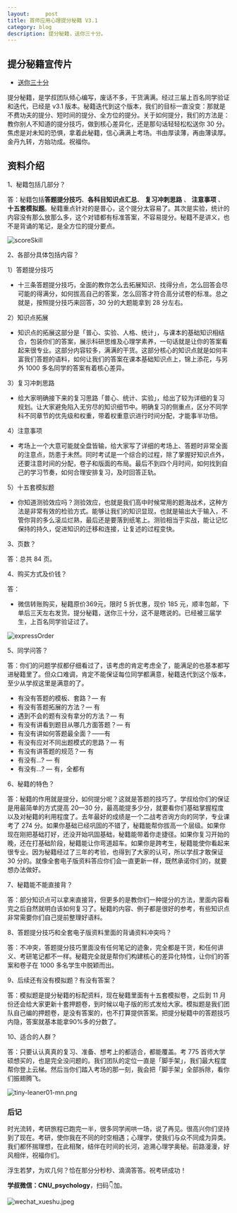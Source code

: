 ```yaml
---
layout:     post
title: 首师应用心理提分秘籍 V3.1
category: blog
description: 提分秘籍，送你三十分。
---
```


## 提分秘籍宣传片

* [送你三十分](https://1257355643.vod2.myqcloud.com/a589a973vodtranscq1257355643/de742bed5285890785481622413/v.f30.mp4)

提分秘籍，是学叔团队倾心编写，废话不多，干货满满。经过三届上百名同学验证和迭代，已经是 v3.1 版本。秘籍迭代到这个版本，我们的目标一直没变：那就是不费功夫的提分、短时间的提分、全方位的提分。关于如何提分，我们的方法是：教你别人不知道的提分技巧，做到核心差异化，还是那句话轻轻松松送你 30 分。焦虑是对未知的恐惧，拿着此秘籍，信心满满上考场。书由厚读薄，再由薄读厚。金丹九转，方始功成。祝福你。

## 资料介绍

1、秘籍包括几部分？

答：秘籍包括**答题提分技巧**、**各科目知识点汇总**、 **复习冲刺思路** 、 **注意事项** 、**十五套模拟题**。秘籍重点针对的是普心，这个提分太容易了。其次是实验，统计的内容没有那么放那么多，这个对错都有标准答案，不容易提分。秘籍不是讲义，也不是背诵的笔记，是全方位的提分要点。

![scoreSkill](https://image.cnu347.com/2020-08-30-scoreSkill.jpeg)

2、各部分具体包括内容？

1）答题提分技巧

* 十三条答题提分技巧，全面的教你怎么去拓展知识、找得分点，怎么回答会尽可能的得满分，如何拔高自己的答案，怎么回答才符合高分试卷的标准。总之就是，按照提分技巧来回答，30 分的大题能拿到 28 分左右。

2）知识点拓展

* 知识点的拓展这部分是「普心、实验、人格、统计」，与课本的基础知识相结合，包装你们的答案，展示科研思维及心理学素养，一句话就是让你的答案看起来很专业。这部分内容较多，满满的干货。这部分核心的知识点就是如何丰富我们答题的语料，如何让我们的答案在课本基础知识点上，锦上添花，与另外 1000 多名同学的答案有着核心差异。

3）复习冲刺思路

* 给大家明确接下来的复习思路「普心、统计、实验」，给出了较为详细的复习规划。让大家避免陷入无穷尽的知识细节中。明确复习的侧重点，区分不同学科不同章节的优先级和权重，带着权重意识进行时间分配，才能事半功倍。

4）注意事项

* 考场上一个大意可能就全盘皆输，给大家写了详细的考场上、答题时非常全面的注意点，防患于未然。同时考试是一个综合的过程，除了掌握好知识点外，还要注意时间的分配，卷子和版面的布局。最后不到四个月时间，如何找到自己的学习节奏，如何合理安排复习，及时回答正轨。

5）十五套模拟题

* 你知道测验效应吗？测验效应，也就是我们高中时候常用的题海战术，这种方法是非常有效的检验方式。能够让我们的知识显现，也就是输出大于输入，不管你背的多么滚瓜烂熟，最后还是要落到纸笔上。测验相当于实战，能让记忆保持的持久，促进知识的迁移和连接，让复述的过程变快。

3、页数？

答：总共 84 页。

4、购买方式及价钱？

答：
* 微信转账购买，秘籍原价369元，限时 5 折优惠，现价 185 元，顺丰包邮，下单后三天左右发货。提分秘籍，送你三十分，这不是瞎说的。已经被三届学生，上百名同学验证过了。

![expressOrder](https://image.cnu347.com/2020-08-30-expressOrder.png)

5、同学问答？

答：你们的问题学叔都仔细看过了，该考虑的肯定考虑全了，能满足的也基本都写进秘籍里了。但众口难调，肯定不能保证每位同学都满意，秘籍迭代到这个版本，至少从学叔这里是满意的了。

* 有没有答题的模板、套路？— 有
* 有没有答题拓展的方法？— 有
* 遇到不会的题有没有拿分的方法？— 有
* 有没有讲看到题目从哪几方面答题？— 有
* 有没有讲如何答题最全面？——有
* 有没有应对不同出题模式的思路？— 有
* 有没有讲答题的规范？— 有
* 有没有...? — 有
* 有没有...? — 有，全都有

6、秘籍的特色？

答：秘籍的作用就是提分，如何提分呢？这就是答题的技巧了。学叔给你们的保证是用最简单的方式提高 20—30 分，最高能提多少分，就要看你们基础掌握程度以及对秘籍的利用程度了。去年最好的成绩是一个二战考咨询方向的同学，专业课考了 274 分。如果你基础已经巩固的不错了，秘籍能帮你拔高一个层级。如果你现在刚把基础打好，还没开始巩固基础，秘籍能带着你走捷径。如果你复习开始的晚，还在打基础阶段，秘籍能让你弯道超车。如果你是跨考生，秘籍能使你看起来很专业。因为秘籍经过了三年的考验，也得到了大家的认可，所以学叔才敢保证 30 分的。就像全套电子版资料答应你们会一直更新一样，既然承诺你们的，就要想办法做好。

7、秘籍能不能直接背？

答：部分知识点可以拿来直接背，但更多的是教你们一种提分的方法，里面内容看完之后自然就明白该如何复习了。秘籍的内容、例子都是很好的参考，有些知识点非常需要你们自己提前整理好语料。

8、答题提分技巧和全套电子版资料里面的背诵资料冲突吗？

答：不冲突，答题提分技巧里面没有任何笔记的迹象，完全都是干货，和任何讲义、考研笔记都不一样。秘籍完全就是帮你们构建核心的差异化特性，让你们的答案和卷子在 1000 多名学生中脱颖而出。

9、后续还有没有模拟题？有没有答案？

答：模拟题是提分秘籍的标配资料，现在秘籍里面有十五套模拟卷，之后到 11 月份还会给大家更新十套押题卷，到时候以电子版的形式发给大家。模拟题是我们团队自己编的押题卷，是没有答案的，也不打算提供答案。把提分秘籍中的答题技巧内隐，答案就基本能拿90%多的分数了。

10、适合的人群？

答：只要认认真真的复习、准备、想考上的都适合，都能覆盖。考 775 首师大学硕想买的，也是完全没问题的。我们团队的定位一直是「脚手架」，我们最大程度帮你登上云梯。然后当你们踏入考场的那一刻，我会把「脚手架」全部拆除，看你们振翅腾飞。

![tiny-leaner01-mn.png](https://cnu347-1257355643.cos.ap-beijing.myqcloud.com/CNU347/leaner02.png)

### 后记

时光流转，考研旅程已跑完一半，很多同学闹哄一场，说了再见。很高兴你们坚持到了现在。考研，使你我在不同的时空相遇；心理学，使我们与众不同成为异类。我们都怀揣理想，在此相聚，结伴在时间的长河，追溯心理学奥秘。前路漫漫，好风相伴，祝福你们。

浮生若梦，为欢几何？恰在那分分秒秒、滴滴答答。祝考研成功！

**学叔微信：CNU_psychology**，扫码👇加。

![wechat_xueshu.jpeg](https://cnu347-1257355643.cos.ap-beijing.myqcloud.com/CNU347/WechatIMG125.jpeg)